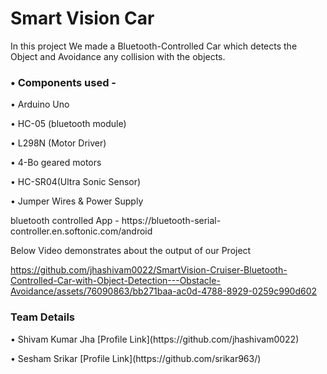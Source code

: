 <h1>Smart Vision Car</h1>
<p>In this project We made a Bluetooth-Controlled Car which detects the Object and Avoidance any collision with the objects. </p>
<h3>&bull; Components used - </h3>
<p>&bull; Arduino Uno</p>
<p>&bull; HC-05 (bluetooth module)</p>
<p>&bull; L298N (Motor Driver)</p>
<p>&bull; 4-Bo geared motors</p>
<p>&bull; HC-SR04(Ultra Sonic Sensor)</p>
<p>&bull; Jumper Wires & Power Supply</p>

<p>bluetooth controlled App - https://bluetooth-serial-controller.en.softonic.com/android</p>

<p>Below Video demonstrates about the output of our Project</p>


https://github.com/jhashivam0022/SmartVision-Cruiser-Bluetooth-Controlled-Car-with-Object-Detection---Obstacle-Avoidance/assets/76090863/bb271baa-ac0d-4788-8929-0259c990d602


<h3>Team Details</h3>
<p>&bull; Shivam Kumar Jha [Profile Link](https://github.com/jhashivam0022)</p>
<p>&bull; Sesham Srikar [Profile Link](https://github.com/srikar963/)</p>
